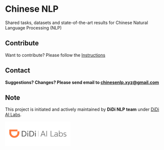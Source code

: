 # Chinese NLP

Shared tasks, datasets and state-of-the-art results for Chinese Natural Language Processing (NLP)

## Contribute

Want to contribute? Please follow the [Instructions](contribute.md)

## Contact

**Suggestions? Changes? Please send email to [chinesenlp.xyz@gmail.com](mailto:chinesenlp.xyz@gmail.com)**




## Note

This project is initiated and actively maintained by **DiDi NLP team** under [DiDi AI Labs](https://www.didiglobal.com/science/ailabs).

<img src="img/ailabs-logo.png" height="80px"></img>




